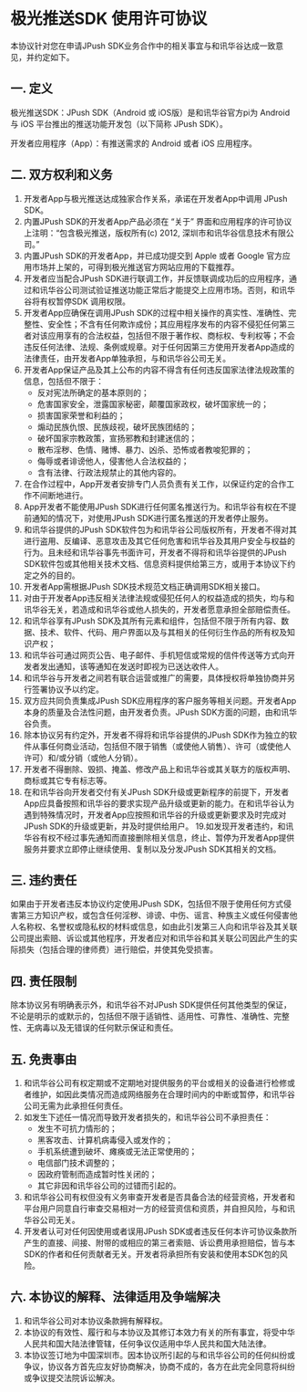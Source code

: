 # 极光推送SDK 使用许可协议
本协议针对您在申请JPush SDK业务合作中的相关事宜与和讯华谷达成一致意见，并约定如下。

## 一. 定义
极光推送SDK：JPush SDK（Android 或 iOS版）是和讯华谷官方pi为 Android 与 iOS 平台推出的推送功能开发包（以下简称 JPush SDK）。

开发者应用程序（App）：有推送需求的 Android 或者 iOS 应用程序。

## 二. 双方权利和义务
1. 开发者App与极光推送达成独家合作关系，承诺在开发者App中调用 JPush SDK。
2. 内置JPush SDK的开发者App产品必须在 “关于” 界面和应用程序的许可协议上注明：“包含极光推送，版权所有(c) 2012, 深圳市和讯华谷信息技术有限公司。”
3. 内置JPush SDK的开发者App，并已成功提交到 Apple 或者 Google 官方应用市场并上架的，可得到极光推送官方网站应用的下载推荐。
4. 开发者应当配合JPush SDK进行联调工作，并反馈联调成功后的应用程序，通过和讯华谷公司测试验证推送功能正常后才能提交上应用市场。否则，和讯华谷将有权暂停SDK 调用权限。
5. 开发者App应确保在调用JPush SDK的过程中相关操作的真实性、准确性、完整性、安全性；不含有任何欺诈成份；其应用程序发布的内容不侵犯任何第三者对该应用享有的合法权益，包括但不限于著作权、商标权、专利权等；不会违反任何法律、法规、条例或规章。对于任何因第三方使用开发者App造成的法律责任，由开发者App单独承担，与和讯华谷公司无关。
6. 开发者App保证产品及其上公布的内容不得含有任何违反国家法律法规政策的信息，包括但不限于：
	+ 反对宪法所确定的基本原则的；
	+ 危害国家安全，泄露国家秘密，颠覆国家政权，破坏国家统一的；
	+ 损害国家荣誉和利益的；
	+ 煽动民族仇恨、民族歧视，破坏民族团结的；
	+ 破坏国家宗教政策，宣扬邪教和封建迷信的；
	+ 散布淫秽、色情、赌博、暴力、凶杀、恐怖或者教唆犯罪的；
	+ 侮辱或者诽谤他人，侵害他人合法权益的；
	+ 含有法律、行政法规禁止的其他内容的。
7. 在合作过程中，App开发者安排专门人员负责有关工作，以保证约定的合作工作不间断地进行。
8. App开发者不能使用JPush SDK进行任何匿名推送行为。和讯华谷有权在不提前通知的情况下，对使用JPush SDK进行匿名推送的开发者停止服务。
9. 和讯华谷提供的JPush SDK软件包为和讯华谷公司版权所有，开发者不得对其进行盗用、反编译、恶意攻击及其它任何危害和讯华谷及其用户安全与权益的行为。且未经和讯华谷事先书面许可，开发者不得将和讯华谷提供的JPush SDK软件包或其他相关技术文档、信息资料提供给第三方，或用于本协议下约定之外的目的。
10. 开发者App需根据JPush SDK技术规范文档正确调用SDK相关接口。
11. 对由于开发者App违反相关法律法规或侵犯任何人的权益造成的损失，均与和讯华谷无关，若造成和讯华谷或他人损失的，开发者愿意承担全部赔偿责任。
12. 和讯华谷享有JPush SDK及其所有元素和组件，包括但不限于所有内容、数据、技术、软件、代码、用户界面以及与其相关的任何衍生作品的所有权及知识产权；
13. 和讯华谷可通过网页公告、电子邮件、手机短信或常规的信件传送等方式向开发者发出通知，该等通知在发送时即视为已送达收件人。
14. 和讯华谷与开发者之间若有联合运营或推广的需要，具体授权将单独协商并另行签署协议予以约定。
15. 双方应共同负责集成JPush SDK应用程序的客户服务等相关问题。开发者App本身的质量及合法性问题，由开发者负责。JPush SDK方面的问题，由和讯华谷负责。
16. 除本协议另有约定外，开发者不得将和讯华谷提供的JPush SDK作为独立的软件从事任何商业活动，包括但不限于销售（或使他人销售）、许可（或使他人许可）和/或分销（或他人分销）。
17. 开发者不得删除、毁损、掩盖、修改产品上和讯华谷或其关联方的版权声明、商标或其它专有标志等。
18. 在和讯华谷向开发者交付有关JPush SDK升级或更新程序的前提下，开发者App应具备按照和讯华谷的要求实现产品升级或更新的能力。在和讯华谷认为遇到特殊情况时，开发者App应按照和讯华谷的升级或更新要求及时完成对JPush SDK的升级或更新，并及时提供给用户。
19.如发现开发者违约，和讯华谷有权不经过事先通知而直接删除相关信息，终止、暂停为开发者App提供服务并要求立即停止继续使用、复制以及分发JPush SDK其相关的文档。

## 三. 违约责任
如果由于开发者违反本协议约定使用JPush SDK，包括但不限于使用任何方式侵害第三方知识产权，或包含任何淫秽、诽谤、中伤、谣言、种族主义或任何侵害他人名称权、名誉权或隐私权的材料或信息，如由此引发第三人向和讯华谷及其关联公司提出索赔、诉讼或其他程序，开发者应对和讯华谷和其关联公司因此产生的实际损失（包括合理的律师费）进行赔偿，并使其免受损害。

## 四. 责任限制
除本协议另有明确表示外，和讯华谷不对JPush SDK提供任何其他类型的保证，不论是明示的或默示的，包括但不限于适销性、适用性、可靠性、准确性、完整性、无病毒以及无错误的任何默示保证和责任。

## 五. 免责事由
1. 和讯华谷公司有权定期或不定期地对提供服务的平台或相关的设备进行检修或者维护，如因此类情况而造成网络服务在合理时间内的中断或暂停，和讯华谷公司无需为此承担任何责任。
2. 如发生下述任一情况而导致开发者损失的，和讯华谷公司不承担责任：
	+ 发生不可抗力情形的；
	+ 黑客攻击、计算机病毒侵入或发作的；
	+ 手机系统遭到破坏、瘫痪或无法正常使用的；
	+ 电信部门技术调整的；
	+ 因政府管制而造成暂时性关闭的；
	+ 其它非因和讯华谷公司的过错而引起的。
3. 和讯华谷公司有权但没有义务审查开发者是否具备合法的经营资格，开发者和平台用户同意自行审查交易相对一方的经营资信和资质，并自担风险，与和讯华谷公司无关。
4. 开发者认可对任何因使用或者误用JPush SDK或者违反任何本许可协议条款所产生的直接、间接、附带的或相应的第三者索赔、诉讼费用承担赔偿，皆与本SDK的作者和任何贡献者无关。开发者将承担所有安装和使用本SDK包的风险。
## 六. 本协议的解释、法律适用及争端解决
1. 和讯华谷公司对本协议条款拥有解释权。
2. 本协议的有效性、履行和与本协议及其修订本效力有关的所有事宜，将受中华人民共和国大陆法律管辖，任何争议仅适用中华人民共和国大陆法律。
3. 本协议签订地为中国深圳市。因本协议所引起的与和讯华谷公司的任何纠纷或争议，协议各方首先应友好协商解决，协商不成的，各方在此完全同意将纠纷或争议提交法院诉讼解决。

